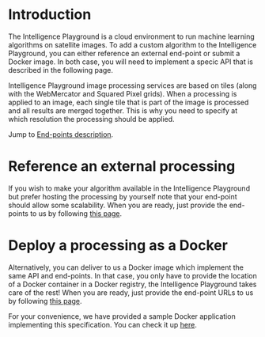 # Introduction

The Intelligence Playground is a cloud environment to run machine learning algorithms on satellite images. To add a custom algorithm to the Intelligence Playground, you can either reference an external end-point or submit a Docker image. In both case, you will need to implement a specic API that is described in the following page.

Intelligence Playground image processing services are based on tiles (along with the WebMercator and Squared Pixel grids). When a processing is applied to an image, each single tile that is part of the image is processed and all results are merged together. This is why you need to specify at which resolution the processing should be applied.

Jump to [End-points description](specs.md).

# Reference an external processing

If you wish to make your algorithm available in the Intelligence Playground but prefer hosting the processing by yourself note that your end-point should allow some scalability. When you are ready, just provide the end-points to us by following [this page](ready.md).

# Deploy a processing as a Docker

Alternatively, you can deliver to us a Docker image which implement the same API and end-points. In that case, you only have to provide the location of a Docker container in a Docker registry, the Intelligence Playground takes care of the rest! When you are ready, just provide the end-point URLs to us by following [this page](ready.md).

For your convenience, we have provided a sample Docker application implementing this specification. You can check it up [here](https://github.com/airbusgeo/playground-docs/tree/master/stub).
